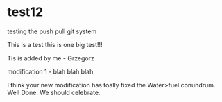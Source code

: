 # test12
testing the push pull git system


This is a test this is one big test!!!

Tis is added by me - Grzegorz

modification 1 - blah blah blah

I think your new modification has toally fixed the Water>fuel conundrum. Well Done. We should celebrate.
